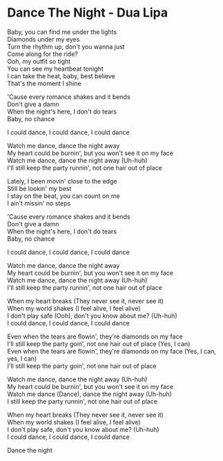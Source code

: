 # Dance The Night - Dua Lipa

Baby, you can find me under the lights\
Diamonds under my eyes\
Turn the rhythm up, don't you wanna just\
Come along for the ride?\
Ooh, my outfit so tight\
You can see my heartbeat tonight\
I can take the heat, baby, best believe\
That's the moment I shine

'Cause every romance shakes and it bends\
Don't give a damn\
When the night's here, I don't do tears\
Baby, no chance

I could dance, I could dance, I could dance

Watch me dance, dance the night away\
My heart could be burnin', but you won't see it on my face\
Watch me dance, dance the night away (Uh-huh)\
I'll still keep the party runnin', not one hair out of place

Lately, I been movin' close to the edge\
Still be lookin' my best\
I stay on the beat, you can count on me\
I ain't missin' no steps

'Cause every romance shakes and it bends\
Don't give a damn\
When the night's here, I don't do tears\
Baby, no chance

I could dance, I could dance, I could dance

Watch me dance, dance the night away\
My heart could be burnin', but you won't see it on my face\
Watch me dance, dance the night away (Uh-huh)\
I'll still keep the party runnin', not one hair out of place

When my heart breaks (They never see it, never see it)\
When my world shakes (I feel alive, I feel alive)\
I don't play safe (Ooh), don't you know about me? (Uh-huh)\
I could dance, I could dance, I could dance

Even when the tears are flowin', they're diamonds on my face\
I'll still keep the party goin', not one hair out of place (Yes, I can)\
Even when the tears are flowin', they're diamonds on my face (Yes, I can, yes, I can)\
I'll still keep the party goin', not one hair out of place

Watch me dance, dance the night away (Uh-huh)\
My heart could be burnin', but you won't see it on my face\
Watch me dance (Dance), dance the night away (Uh-huh)\
I still keep the party runnin', not one hair out of place

When my heart breaks (They never see it, never see it)\
When my world shakes (I feel alive, I feel alive)\
I don't play safe, don't you know about me? (Uh-huh)\
I could dance, I could dance, I could dance

Dance the night